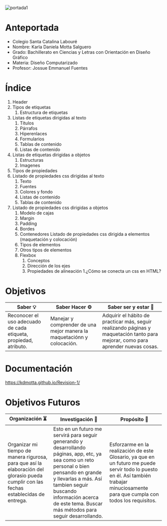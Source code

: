 ![portada1](https://user-images.githubusercontent.com/79612599/127576357-d01f75f4-26a1-4c91-9999-a1298b6cee9e.png)

  # <h1> Anteportada
  * Colegio Santa Catalina Labouré
  * Nombre: Karla Daniela Motta Salguero
  * Grado: Bachillerato en Ciencias y Letras con Orientación en Diseño Gráfico
  * Materia: Diseño Computarizado
  * Profesor: Jossue Emmanuel Fuentes
  
  
  # <h1> Índice
  1. Header
  1. Tipos de etiquetas
     1. Estructura de etiquetas
  1. Listas de etiquetas dirigidas al texto
     1. Títulos
     1. Párrafos
     1. Hiperenlaces
     1. Formularios
     1. Tablas de contenido
     1. Listas de contenido
  1. Listas de etiquetas dirigidas a objetos
     1. Estructuras
     1. Imagenes
  1. Tipos de propiedades
  1. Listado de propiedades css dirigidas al texto
     1. Texto
     1. Fuentes
     1. Colores y fondo
     1. Listas de contenido
     1. Tablas de contenido
  1. Listado de propiedades css dirigidas a objetos
     1. Modelo de cajas
     1. Margin
     1. Padding
     1. Bordes
     1. Contenedores
  Listado de propiedades css dirigida a elementos (maquetación y colocación) 
     1. Tipos de elementos
     1. Otros tipos de elementos
     1. Flexbox
        1. Conceptos
        1. Dirección de los ejes
        1. Propiedades de alineación
     1.¿Cómo se conecta un css en HTML?
  
  
  # <h1> Objetivos
  
  Saber :bulb: | Saber Hacer :gear: | Saber ser y estar :star2:
  ------------ | ------------------ | -------------------------
  Reconocer el uso adecuado de cada etiqueta, propiedad, atributo. | Manejar y comprender de una mejor manera la maquetaciónn y colocación. | Adquirir el hábito de   practicar más, seguir realizando páginas y maquetación tanto para mejorar, como para aprender nuevas cosas.


  # <h1> Documentación
  
   https://kdmotta.github.io/Revision-1/
  
  
  # <h1> Objetivos Futuros
  
  Organización 	:hourglass_flowing_sand: | Investigación :mag_right: | Propósito :checkered_flag:
  -------------------------------------- | ------------------------- | --------------------------
  Organizar mi tiempo de manera rigurosa, para que así la elaboración del glorasio pueda cumplir con las fechas establecidas de entrega. | Esto en un futuro me       servirá para seguir generando y desarrollando páginas, app, etc, ya sea como un reto personal o bien pensando en grande y llevarlas a más. Así tambien seguir       buscando información acerca de este tema. Buscar más métodos para seguir desarrollando. | Esforzarme en la realización de este Glosario, ya que en un futuro me     puede servir todo lo puesto en él. Así también trabajar minuciosamente para que cumpla con todos los requisitos.
  
  
 
